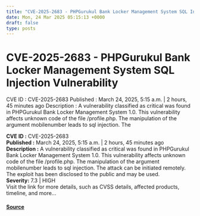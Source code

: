 ```yaml
---
title: "CVE-2025-2683 - PHPGurukul Bank Locker Management System SQL Injection Vulnerability"
date: Mon, 24 Mar 2025 05:15:13 +0000
draft: false
type: posts
---
```

# CVE-2025-2683 - PHPGurukul Bank Locker Management System SQL Injection Vulnerability





 CVE ID : CVE-2025-2683 Published : March 24, 2025, 5:15 a.m. | 2 hours, 45 minutes ago Description : A vulnerability classified as critical was found in PHPGurukul Bank Locker Management System 1.0. This vulnerability affects unknown code of the file /profile.php. The manipulation of the argument mobilenumber leads to sql injection. The

**CVE ID :** CVE-2025-2683  
**Published :** March 24, 2025, 5:15 a.m. | 2 hours, 45 minutes ago  
**Description :** A vulnerability classified as critical was found in PHPGurukul Bank Locker Management System 1.0. This vulnerability affects unknown code of the file /profile.php. The manipulation of the argument mobilenumber leads to sql injection. The attack can be initiated remotely. The exploit has been disclosed to the public and may be used.  
**Severity:** 7.3 | HIGH  
Visit the link for more details, such as CVSS details, affected products, timeline, and more...

#### [Source](https://cvefeed.io/vuln/detail/CVE-2025-2683)

